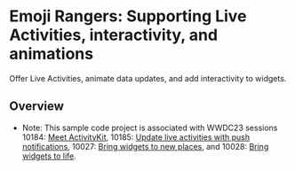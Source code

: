# Emoji Rangers: Supporting Live Activities, interactivity, and animations

Offer Live Activities, animate data updates, and add interactivity to widgets.

## Overview

- Note: This sample code project is associated with WWDC23 sessions 10184: [Meet ActivityKit](https://developer.apple.com/wwdc23/10184/), 10185: [Update live activities with push notifications](https://developer.apple.com/wwdc23/10185/), 10027: [Bring widgets to new places](https://developer.apple.com/wwdc23/10027/), and  10028: [Bring widgets to  life](https://developer.apple.com/wwdc23/10028/).
